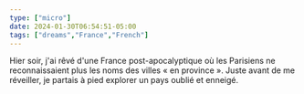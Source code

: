 ```yaml
---
type: ["micro"]
date: 2024-01-30T06:54:51-05:00
tags: ["dreams","France","French"]
---
```

Hier soir, j'ai rêvé d'une France post-apocalyptique où les Parisiens ne reconnaissaient plus les noms des villes « en province ». Juste avant de me réveiller, je partais à pied explorer un pays oublié et enneigé.
